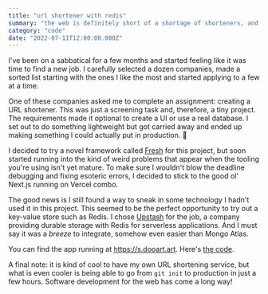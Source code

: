```yaml
---
title: "url shortener with redis"
summary: "the web is definitely short of a shortage of shorteners, and yet... here's one more"
category: "code"
date: "2022-07-11T12:00:00.000Z"
---
```


I've been on a sabbatical for a few months and started feeling like it was time to find a new job. I carefully selected a dozen companies, made a sorted list starting with the ones I like the most and started applying to a few at a time.

One of these companies asked me to complete an assignment: creating a URL shortener. This was just a screening task and, therefore, a tiny project. The requirements made it optional to create a UI or use a real database. I set out to do something lightweight but got carried away and ended up making something I could actually put in production. 🙈

I decided to try a novel framework called [Fresh](https://fresh.deno.dev/) for this project, but soon started running into the kind of weird problems that appear when the tooling you're using isn't yet mature. To make sure I wouldn't blow the deadline debugging and fixing esoteric errors, I decided to stick to the good ol' Next.js running on Vercel combo.

The good news is I still found a way to sneak in some technology I hadn't used it in this project. This seemed to be the perfect opportunity to try out a key-value store such as Redis. I chose [Upstash](https://upstash.com) for the job, a company providing durable storage with Redis for serverless applications. And I must say it was a _breeze_ to integrate, somehow even easier than Mongo Atlas.

You can find the app running at https://s.dooart.art. Here's [the code](https://github.com/dooart/url-shortener).

A final note: it is kind of cool to have my own URL shortening service, but what is even cooler is being able to go from `git init` to production in just a few hours. Software development for the web has come a long way!
